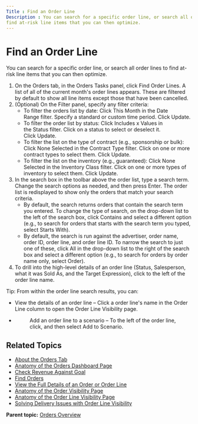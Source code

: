 ```yaml
---
Title : Find an Order Line
Description : You can search for a specific order line, or search all order lines to
find at-risk line items that you can then optimize. 
---
```



# Find an Order Line



You can search for a specific order line, or search all order lines to
find at-risk line items that you can then optimize. 

1.  On the Orders tab, in the Orders
    Tasks panel, click Find Order
    Lines. A list of all of the current month's order lines
    appears. These are filtered by default to show all line items except
    those that have been cancelled.
2.  (Optional) On the Filter panel, specify any filter criteria:
    - To filter the orders list by date:
      Click This Month in the Date
      Range filter. Specify a standard or custom time period.
      Click Update.
    - To filter the order list by status:
      Click Includes x Values in
      the Status filter. Click on a status to select or deselect it.
      Click Update. 
    - To filter the list on the type of contract (e.g., sponsorship or
      bulk): Click None Selected in
      the Contract Type filter. Click on one or more contract types to
      select them. Click Update.
    - To filter the list on the inventory (e.g., guaranteed):
      Click None Selected in
      the Inventory Class filter. Click on one or more types of
      inventory to select them.
      Click Update.
3.  In the search box in the toolbar above the order list, type a search
    term. Change the search options as needed, and then press
    Enter. The order list is
    redisplayed to show only the orders that match your search
    criteria.  
    - By default, the search returns orders that contain the search term
      you entered. To change the type of search, on the drop-down list
      to the left of the search box,
      click Contains and select a
      different option (e.g., to search for orders that starts with the
      search term you typed, select Starts
      With).
    - By default, the search is run against the advertiser, order name,
      order ID, order line, and order line ID. To narrow the search to
      just one of these, click All in
      the drop-down list to the right of the search box and select a
      different option (e.g., to search for orders by order name only,
      select Order).
4.  To drill into the high-level details of an order line
    (Status, Salesperson, what it was Sold As, and the Target
    Expression), click to the left of the order line name. 



Tip: From within the order line search
results, you can:

- View the details of an order line – Click a order line's name in the
  Order Line column to open the
  Order Line Visibility page.

- <figure id="ID-000020e0__fig_kzh_ksc_nwb" class="fig fignone">
  <p>Add an order line to a scenario – To the left of the order line,
  click, and then select Add to
  Scenario.</p>
  </figure>



<div id="ID-000020e0__section_y13_ksc_nwb" >

## Related Topics

- <a href="about-the-orders-tab.html" class="xref">About the Orders
  Tab</a>
- <a href="anatomy-of-the-orders-dashboard-page.html" class="xref">Anatomy
  of the Orders Dashboard Page</a>
- <a href="check-revenue-against-goal.html" class="xref">Check Revenue
  Against Goal</a>
- <a href="find-orders.html" class="xref">Find Orders</a>
- <a href="view-the-full-details-of-an-order-or-order-line.html"
  class="xref">View the Full Details of an Order or Order Line</a>
- <a href="anatomy-of-the-order-visibility-page.html" class="xref">Anatomy
  of the Order Visibility Page</a>
- <a href="anatomy-of-the-order-line-visibility-page.html"
  class="xref">Anatomy of the Order Line Visibility Page</a>
- <a href="solving-delivery-issues-with-order-line-visibility.html"
  class="xref">Solving Delivery Issues with Order Line Visibility</a>





<div class="familylinks">

<div class="parentlink">

**Parent topic:**
<a href="../topics/orders-overview.html" class="link">Orders
Overview</a>






